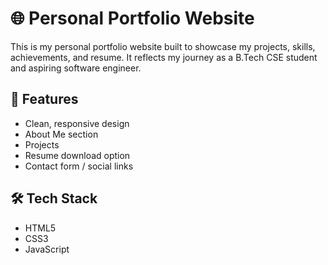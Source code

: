 # 🌐 Personal Portfolio Website

This is my personal portfolio website built to showcase my projects, skills, achievements, and resume. It reflects my journey as a B.Tech CSE student and aspiring software engineer.

## 🚀 Features

- Clean, responsive design
- About Me section
- Projects 
- Resume download option
- Contact form / social links

## 🛠️ Tech Stack

- HTML5
- CSS3
- JavaScript

